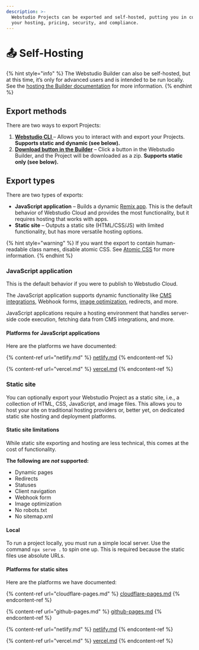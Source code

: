 ```yaml
---
description: >-
  Webstudio Projects can be exported and self-hosted, putting you in control of
  your hosting, pricing, security, and compliance.
---
```


# 📤 Self-Hosting

{% hint style="info" %}
The Webstudio Builder can also be self-hosted, but at this time, it’s only for advanced users and is intended to be run locally. See the [hosting the Builder documentation](../../contributing/contributing-for-developers.md) for more information.
{% endhint %}

## Export methods

There are two ways to export Projects:

1. [**Webstudio CLI** ](cli.md)– Allows you to interact with and export your Projects. **Supports static and dynamic (see below).**
2. [**Download button in the Builder**](download.md) – Click a button in the Webstudio Builder, and the Project will be downloaded as a zip. **Supports static only (see below).**&#x20;

## Export types

There are two types of exports:

* **JavaScript application** – Builds a dynamic [Remix app](https://remix.run/). This is the default behavior of Webstudio Cloud and provides the most functionality, but it requires hosting that works with apps.
* **Static site** – Outputs a static site (HTML/CSS/JS) with limited functionality, but has more versatile hosting options.

{% hint style="warning" %}
If you want the export to contain human-readable class names, disable atomic CSS. See [Atomic CSS](../foundations/project-settings.md#atomic-css) for more information.
{% endhint %}

### **JavaScript application**

This is the default behavior if you were to publish to Webstudio Cloud.

The JavaScript application supports dynamic functionality like [CMS integrations](../foundations/cms.md), Webhook forms, [image optimization](../core-components/image.md#optimize), redirects, and more.

JavaScript applications require a hosting environment that handles server-side code execution, fetching data from CMS integrations, and more.

#### Platforms for JavaScript applications

Here are the platforms we have documented:

{% content-ref url="netlify.md" %}
[netlify.md](netlify.md)
{% endcontent-ref %}

{% content-ref url="vercel.md" %}
[vercel.md](vercel.md)
{% endcontent-ref %}

### **Static site**

You can optionally export your Webstudio Project as a static site, i.e., a collection of HTML, CSS, JavaScript, and image files. This allows you to host your site on traditional hosting providers or, better yet, on dedicated static site hosting and deployment platforms.

#### Static site limitations

While static site exporting and hosting are less technical, this comes at the cost of functionality.

**The following are **_**not**_** supported:**

* Dynamic pages
* Redirects
* Statuses
* Client navigation
* Webhook form
* Image optimization
* No robots.txt
* No sitemap.xml

#### Local

To run a project locally, you must run a simple local server. Use the command `npx serve .` to spin one up. This is required because the static files use absolute URLs.

#### Platforms for static sites

Here are the platforms we have documented:

{% content-ref url="cloudflare-pages.md" %}
[cloudflare-pages.md](cloudflare-pages.md)
{% endcontent-ref %}

{% content-ref url="github-pages.md" %}
[github-pages.md](github-pages.md)
{% endcontent-ref %}

{% content-ref url="netlify.md" %}
[netlify.md](netlify.md)
{% endcontent-ref %}

{% content-ref url="vercel.md" %}
[vercel.md](vercel.md)
{% endcontent-ref %}
